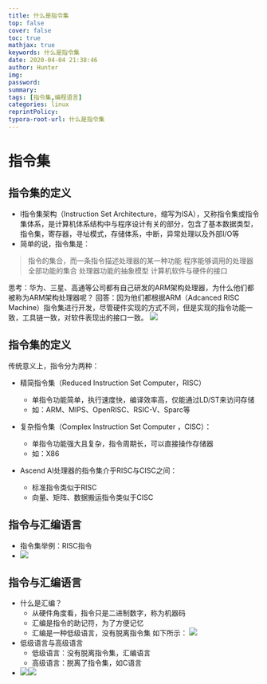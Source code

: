 ```yaml
---
title: 什么是指令集
top: false
cover: false
toc: true
mathjax: true
keywords: 什么是指令集
date: 2020-04-04 21:38:46
author: Hunter
img:
password:
summary:
tags: [指令集,编程语言]
categories: linux
reprintPolicy:
typora-root-url: 什么是指令集
---
```

# 指令集


## 指令集的定义
* l指令集架构（Instruction Set Architecture，缩写为ISA），又称指令集或指令集体系，是计算机体系结构中与程序设计有关的部分，包含了基本数据类型，指令集，寄存器，寻址模式，存储体系，中断，异常处理以及外部I/O等
* 简单的说，指令集是：
> 指令的集合，而一条指令描述处理器的某一种功能
程序能够调用的处理器全部功能的集合
处理器功能的抽象模型
计算机软件与硬件的接口

思考：华为、三星、高通等公司都有自己研发的ARM架构处理器，为什么他们都被称为ARM架构处理器呢？
回答：因为他们都根据ARM（Adcanced RISC Machine）指令集进行开发，尽管硬件实现的方式不同，但是实现的指令功能一致，工具链一致，对软件表现出的接口一致。
![](image_20200325180353.png?v=1&type=image&token=V1:Xefvf5KRq6MOhHaPzqG4PA3_2iXJuTc-4Wu0P3Ar7XQ)

## 指令集的定义
传统意义上，指令分为两种：

* 精简指令集（Reduced Instruction Set Computer，RISC）

	* 单指令功能简单，执行速度快，编译效率高，仅能通过LD/ST来访问存储
	* 如：ARM、MIPS、OpenRISC、RSIC-V、Sparc等
* 复杂指令集（Complex Instruction Set Computer ，CISC）：
	* 单指令功能强大且复杂，指令周期长，可以直接操作存储器
	* 如：X86
 * Ascend AI处理器的指令集介乎RISC与CISC之间：
	*	标准指令类似于RISC
	*	向量、矩阵、数据搬运指令类似于CISC
## 指令与汇编语言
* 指令集举例：RISC指令
* ![](image_20200325180648.png?)
## 指令与汇编语言
* 什么是汇编？
	*	从硬件角度看，指令只是二进制数字，称为机器码
	*	汇编是指令的助记符，为了方便记忆
	*	汇编是一种低级语言，没有脱离指令集
如下所示：
![](image_20200325180826.png)
* 低级语言与高级语言
	* 低级语言：没有脱离指令集，汇编语言
	* 高级语言：脱离了指令集，如C语言
* ![](image_20200325180940.png)![](image_20200325180935.png)

